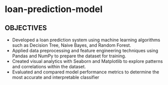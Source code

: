 # loan-prediction-model

## OBJECTIVES
- Developed a loan prediction system using machine learning algorithms such as Decision Tree, Naive Bayes, and Random Forest.
- Applied data preprocessing and feature engineering techniques using Pandas and NumPy to prepare the dataset for training.
- Created visual analytics with Seaborn and Matplotlib to explore patterns and correlations within the dataset.
- Evaluated and compared model performance metrics to determine the most accurate and interpretable classifier
